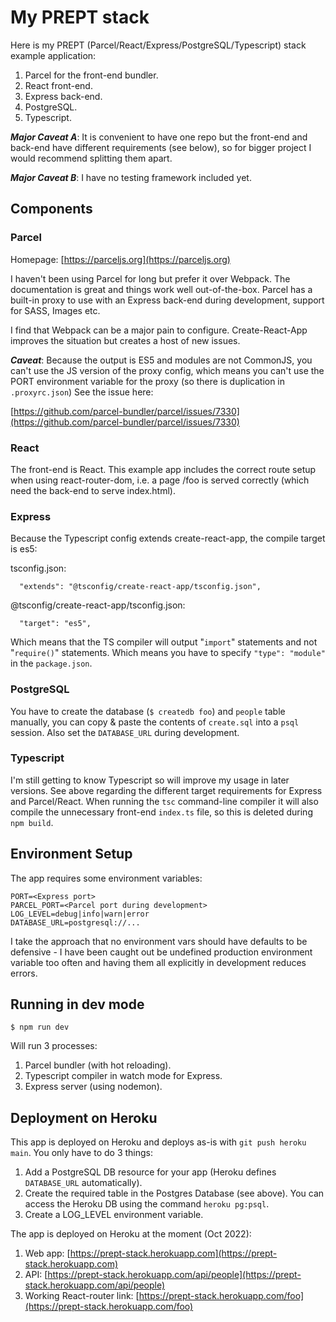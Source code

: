 # My PREPT stack

Here is my PREPT (Parcel/React/Express/PostgreSQL/Typescript) stack example application:

1. Parcel for the front-end bundler.
1. React front-end.
1. Express back-end.
1. PostgreSQL.
1. Typescript.

**_Major Caveat A_**: It is convenient to have one repo but the front-end and back-end have different requirements (see below), so for bigger project I would recommend splitting them apart.

**_Major Caveat B_**: I have no testing framework included yet.

## Components

### Parcel

Homepage: [https://parceljs.org](https://parceljs.org)

I haven't been using Parcel for long but prefer it over Webpack. The documentation is great and things work well out-of-the-box. Parcel has a built-in proxy to use with an Express back-end during development, support for SASS, Images etc.

I find that Webpack can be a major pain to configure. Create-React-App improves the situation but creates a host of new issues.

**_Caveat_**: Because the output is ES5 and modules are not CommonJS, you can't use the JS version of the proxy config, which means you can't use the PORT environment variable for the proxy (so there is duplication in `.proxyrc.json`) See the issue here:

[https://github.com/parcel-bundler/parcel/issues/7330](https://github.com/parcel-bundler/parcel/issues/7330)

### React

The front-end is React. This example app includes the correct route setup when using react-router-dom, i.e. a page /foo is served correctly (which need the back-end to serve index.html).

### Express

Because the Typescript config extends create-react-app, the compile target is es5:

tsconfig.json:

```
  "extends": "@tsconfig/create-react-app/tsconfig.json",
```

@tsconfig/create-react-app/tsconfig.json:

```
  "target": "es5",
```

Which means that the TS compiler will output "`import`" statements and not "`require()`" statements. Which means you have to specify `"type": "module"` in the `package.json`.

### PostgreSQL

You have to create the database (`$ createdb foo`) and `people` table manually, you can copy & paste the contents of `create.sql` into a `psql` session. Also set the `DATABASE_URL` during development.

### Typescript

I'm still getting to know Typescript so will improve my usage in later versions. See above regarding the different target requirements for Express and Parcel/React. When running the `tsc` command-line compiler it will also compile the unnecessary front-end `index.ts` file, so this is deleted during `npm build`.

## Environment Setup

The app requires some environment variables:

```
PORT=<Express port>
PARCEL_PORT=<Parcel port during development>
LOG_LEVEL=debug|info|warn|error
DATABASE_URL=postgresql://...
```

I take the approach that no environment vars should have defaults to be defensive - I have been caught out be undefined production environment variable too often and having them all explicitly in development reduces errors.

## Running in dev mode

```
$ npm run dev
```

Will run 3 processes:

1. Parcel bundler (with hot reloading).
1. Typescript compiler in watch mode for Express.
1. Express server (using nodemon).

## Deployment on Heroku

This app is deployed on Heroku and deploys as-is with `git push heroku main`. You only have to do 3 things:

1. Add a PostgreSQL DB resource for your app (Heroku defines `DATABASE_URL` automatically).
1. Create the required table in the Postgres Database (see above). You can access the Heroku DB using the command `heroku pg:psql`.
1. Create a LOG_LEVEL environment variable.

The app is deployed on Heroku at the moment (Oct 2022):

1. Web app: [https://prept-stack.herokuapp.com](https://prept-stack.herokuapp.com)
1. API: [https://prept-stack.herokuapp.com/api/people](https://prept-stack.herokuapp.com/api/people)
1. Working React-router link: [https://prept-stack.herokuapp.com/foo](https://prept-stack.herokuapp.com/foo)

